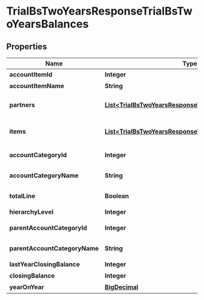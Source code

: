 

# TrialBsTwoYearsResponseTrialBsTwoYearsBalances

## Properties

Name | Type | Description | Notes
------------ | ------------- | ------------- | -------------
**accountItemId** | **Integer** | 勘定科目ID(勘定科目の時のみ含まれる) |  [optional]
**accountItemName** | **String** | 勘定科目名(勘定科目の時のみ含まれる) |  [optional]
**partners** | [**List&lt;TrialBsTwoYearsResponseTrialBsTwoYearsPartners&gt;**](TrialBsTwoYearsResponseTrialBsTwoYearsPartners.md) | breakdown_display_type:partner, account_item_display_type:account_item指定時のみ含まれる |  [optional]
**items** | [**List&lt;TrialBsTwoYearsResponseTrialBsTwoYearsItems&gt;**](TrialBsTwoYearsResponseTrialBsTwoYearsItems.md) | breakdown_display_type:item, account_item_display_type:account_item指定時のみ含まれる |  [optional]
**accountCategoryId** | **Integer** | 勘定科目カテゴリーID(勘定科目カテゴリーの時のみ含まれる) |  [optional]
**accountCategoryName** | **String** | 勘定科目カテゴリー名(勘定科目カテゴリーの時のみ含まれる) |  [optional]
**totalLine** | **Boolean** | 合計行(勘定科目カテゴリー名の時のみ含まれる) |  [optional]
**hierarchyLevel** | **Integer** | 階層レベル |  [optional]
**parentAccountCategoryId** | **Integer** | 上位科目カテゴリーID(上層が存在する場合含まれる) |  [optional]
**parentAccountCategoryName** | **String** | 上位勘定科目カテゴリー名(上層が存在する場合含まれる) |  [optional]
**lastYearClosingBalance** | **Integer** | 前年度期末残高 |  [optional]
**closingBalance** | **Integer** | 期末残高 |  [optional]
**yearOnYear** | [**BigDecimal**](BigDecimal.md) | 前年比 |  [optional]



